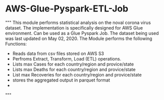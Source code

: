 # AWS-Glue-Pyspark-ETL-Job

"""
This module performs statistical analysis on the noval corona virus dataset. The implementation is specifically
designed for AWS Glue environment. Can be used as a Glue Pyspark Job.
The dataset being used was last updated on May 02, 2020. 
The Module performs the following Functions:
* Reads data from csv files stored on AWS S3
* Perfroms Extract, Transform, Load (ETL) operations. 
* Lists max Cases for each country/region and provice/state
* Lists max Deaths for each country/region and provice/state
* List max Recoveries for each country/region and provice/state
* stores the aggregated output in parquet format
*
"""
